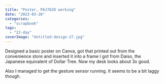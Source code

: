 ```yaml
---
title: "Poster, PAJ7620 working"
date: "2023-03-26"
categories: 
  - "scrapbook"
tags: 
  - "22-day"
coverImage: "Untitled-design-27.jpg"
---
```

<!--more-->

Designed a basic poster on Canva, got that printed out from the convenience store and inserted it into a frame I got from Daiso, the Japanese equivalent of Dollar Tree. Now my desk looks about 3x good.

Also I managed to get the gesture sensor running. It seems to be a bit laggy though.
